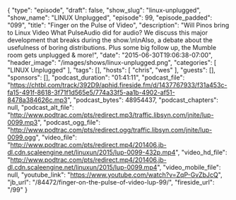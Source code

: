 {
  "type": "episode",
  "draft": false,
  "show_slug": "linux-unplugged",
  "show_name": "LINUX Unplugged",
  "episode": 99,
  "episode_padded": "099",
  "title": "Finger on the Pulse of Video",
  "description": "Will Pinos bring to Linux Video What PulseAudio did for audio? We discuss this major development that breaks during the show.\n\nAlso, a debate about the usefulness of boring distributions. Plus some big follow up, the Mumble room gets unplugged & more!",
  "date": "2015-06-30T19:06:38-07:00",
  "header_image": "/images/shows/linux-unplugged.png",
  "categories": [
    "LINUX Unplugged"
  ],
  "tags": [],
  "hosts": [
    "chris",
    "wes"
  ],
  "guests": [],
  "sponsors": [],
  "podcast_duration": "01:41:11",
  "podcast_file": "https://chtbl.com/track/392D9/aphid.fireside.fm/d/1437767933/f31a453c-fa15-491f-8618-3f71f1d565e5/774a33f5-aa1b-4902-af51-8478a384626c.mp3",
  "podcast_bytes": 48954437,
  "podcast_chapters": null,
  "podcast_alt_file": "http://www.podtrac.com/pts/redirect.mp3/traffic.libsyn.com/jnite/lup-0099.mp3",
  "podcast_ogg_file": "http://www.podtrac.com/pts/redirect.ogg/traffic.libsyn.com/jnite/lup-0099.ogg",
  "video_file": "http://www.podtrac.com/pts/redirect.mp4/201406.jb-dl.cdn.scaleengine.net/linuxun/2015/lup-0099-432p.mp4",
  "video_hd_file": "http://www.podtrac.com/pts/redirect.mp4/201406.jb-dl.cdn.scaleengine.net/linuxun/2015/lup-0099.mp4",
  "video_mobile_file": null,
  "youtube_link": "https://www.youtube.com/watch?v=ZqP-GvZbJcQ",
  "jb_url": "/84472/finger-on-the-pulse-of-video-lup-99/",
  "fireside_url": "/99"
}

